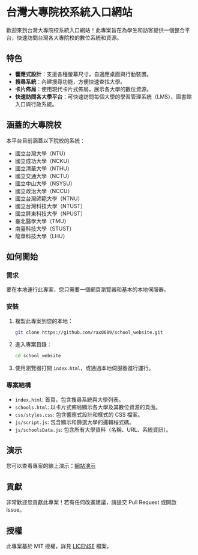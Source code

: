 # 台灣大專院校系統入口網站

歡迎來到台灣大專院校系統入口網站！此專案旨在為學生和訪客提供一個整合平台，快速訪問台灣各大專院校的數位系統和資源。

## 特色

- **響應式設計**：支援各種螢幕尺寸，自適應桌面與行動裝置。
- **搜尋系統**：內建搜尋功能，方便快速查找大學。
- **卡片佈局**：使用現代卡片式佈局，展示各大學的數位資源。
- **快速訪問各大學平台**：可快速訪問每個大學的學習管理系統（LMS）、圖書館入口與行政系統。

## 涵蓋的大專院校

本平台目前涵蓋以下院校的系統：
- 國立台灣大學（NTU）
- 國立成功大學（NCKU）
- 國立清華大學（NTHU）
- 國立交通大學（NCTU）
- 國立中山大學（NSYSU）
- 國立政治大學（NCCU）
- 國立台灣師範大學（NTNU）
- 國立台灣科技大學（NTUST）
- 國立屏東科技大學（NPUST）
- 臺北醫學大學（TMU）
- 南臺科技大學（STUST）
- 龍華科技大學（LHU）

## 如何開始

### 需求

要在本地運行此專案，您只需要一個網頁瀏覽器和基本的本地伺服器。

### 安裝

1. 複製此專案到您的本地：
   ```bash
   git clone https://github.com/rax0609/school_website.git
   ```

2. 進入專案目錄：
   ```bash
   cd school_website
   ```

3. 使用瀏覽器打開 `index.html`，或通過本地伺服器進行運行。

### 專案結構

- `index.html`: 首頁，包含搜尋系統與大學列表。
- `schools.html`: 以卡片式佈局顯示各大學及其數位資源的頁面。
- `css/styles.css`: 包含響應式設計和樣式的 CSS 檔案。
- `js/script.js`: 包含顯示和篩選大學的邏輯程式碼。
- `js/schoolsData.js`: 包含所有大學資料（名稱、URL、系統資訊）。

## 演示

您可以查看專案的線上演示：[網站演示](https://school.futuracept.com/)

## 貢獻

非常歡迎您貢獻此專案！若有任何改進建議，請提交 Pull Request 或開啟 Issue。

## 授權

此專案基於 MIT 授權，詳見 [LICENSE](LICENSE) 檔案。

